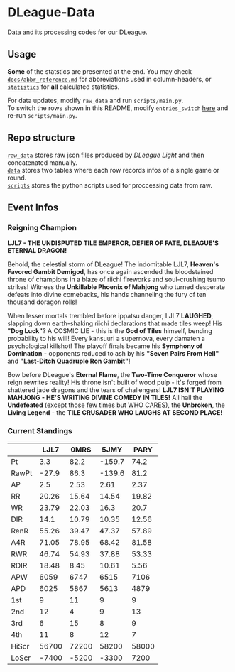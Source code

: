 # DLeague-Data

Data and its processing codes for our DLeague.  

## Usage

**Some** of the statstics are presented at the end. You may check [`docs/abbr_reference.md`](docs/abbr_reference.md) for abbreviations used in column-headers, or [`statistics`](statistics) for **all** calculated statistics.  

For data updates, modify `raw_data` and run `scripts/main.py`.  
To switch the rows shown in this README, modify `entries_switch` [here](scripts/utils.py#L22) and re-run `scripts/main.py`.  

## Repo structure

[`raw_data`](raw_data) stores raw json files produced by *DLeague Light* and then concatenated manually.  
[`data`](data) stores two tables where each row records infos of a single game or round.  
[`scripts`](scripts) stores the python scripts used for proccessing data from raw.  

## Event Infos

### Reigning Champion

**LJL7 - THE UNDISPUTED TILE EMPEROR, DEFIER OF FATE, DLEAGUE'S ETERNAL DRAGON!**

Behold, the celestial storm of DLeague! The indomitable LJL7, **Heaven's Favored Gambit Demigod**, has once again ascended the bloodstained throne of champions in a blaze of riichi fireworks and soul-crushing tsumo strikes! Witness the **Unkillable Phoenix of Mahjong** who turned desperate defeats into divine comebacks, his hands channeling the fury of ten thousand doragon rolls! 

When lesser mortals trembled before ippatsu danger, LJL7 **LAUGHED**, slapping down earth-shaking riichi declarations that made tiles weep! His **"Dog Luck"**? A COSMIC LIE - this is the **God of Tiles** himself, bending probability to his will! Every kansuuri a supernova, every damaten a psychological killshot! The playoff finals became his **Symphony of Domination** - opponents reduced to ash by his **"Seven Pairs From Hell"** and **"Last-Ditch Quadruple Ron Gambit"**!

Bow before DLeague's **Eternal Flame**, the **Two-Time Conqueror** whose reign rewrites reality! His throne isn't built of wood pulp - it's forged from shattered jade dragons and the tears of challengers! **LJL7 ISN'T PLAYING MAHJONG - HE'S WRITING DIVINE COMEDY IN TILES!** All hail the **Undefeated** (except those few times but WHO CARES), the **Unbroken**, the **Living Legend** - the **TILE CRUSADER WHO LAUGHS AT SECOND PLACE!**

### Current Standings

|       |     LJL7 |     0MRS |     5JMY |     PARY |
|-------|----------|----------|----------|----------|
| Pt    |     3.3  |    82.2  |  -159.7  |    74.2  |
| RawPt |   -27.9  |    86.3  |  -139.6  |    81.2  |
| AP    |     2.5  |     2.53 |     2.61 |     2.37 |
| RR    |    20.26 |    15.64 |    14.54 |    19.82 |
| WR    |    23.79 |    22.03 |    16.3  |    20.7  |
| DIR   |    14.1  |    10.79 |    10.35 |    12.56 |
| RenR  |    55.26 |    39.47 |    47.37 |    57.89 |
| A4R   |    71.05 |    78.95 |    68.42 |    81.58 |
| RWR   |    46.74 |    54.93 |    37.88 |    53.33 |
| RDIR  |    18.48 |     8.45 |    10.61 |     5.56 |
| APW   |  6059    |  6747    |  6515    |  7106    |
| APD   |  6025    |  5867    |  5613    |  4879    |
| 1st   |     9    |    11    |     9    |     9    |
| 2nd   |    12    |     4    |     9    |    13    |
| 3rd   |     6    |    15    |     8    |     9    |
| 4th   |    11    |     8    |    12    |     7    |
| HiScr | 56700    | 72200    | 58200    | 58000    |
| LoScr | -7400    | -5200    | -3300    |  7200    |
